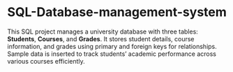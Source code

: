# SQL-Database-management-system
This SQL project manages a university database with three tables: **Students**, **Courses**, and **Grades**. It stores student details, course information, and grades using primary and foreign keys for relationships. Sample data is inserted to track students’ academic performance across various courses efficiently.
